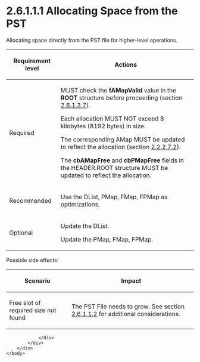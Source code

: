 <html dir="LTR" xmlns:mshelp="http://msdn.microsoft.com/mshelp" xmlns:ddue="http://ddue.schemas.microsoft.com/authoring/2003/5" xmlns:xlink="http://www.w3.org/1999/xlink" xmlns:tool="http://www.microsoft.com/tooltip">
    <head>
        <meta http-equiv="Content-Type" content="text/html; CHARSET=utf-8"></meta>
        <meta name="save" content="history"></meta>
        <title>2.6.1.1.1 Allocating Space from the PST</title>
        <xml>
            <mshelp:toctitle title="2.6.1.1.1 Allocating Space from the PST"></mshelp:toctitle>
            <mshelp:rltitle title="[MS-PST]: Allocating Space from the PST"></mshelp:rltitle>
            <mshelp:keyword index="A" term="d715d1ca-20e9-4966-b9b2-9cd36bd5f657"></mshelp:keyword>
            <mshelp:attr name="DCSext.ContentType" value="open specification"></mshelp:attr>
            <mshelp:attr name="AssetID" value="d715d1ca-20e9-4966-b9b2-9cd36bd5f657"></mshelp:attr>
            <mshelp:attr name="TopicType" value="kbRef"></mshelp:attr>
            <mshelp:attr name="DCSext.Title" value="[MS-PST]: Allocating Space from the PST" />
        </xml>
    </head>
    <body>
        <div id="header">
            <h1 class="heading">2.6.1.1.1 Allocating Space from the PST</h1>
        </div>
        <div id="mainSection">
            <div id="mainBody">
                <div id="allHistory" class="saveHistory"></div>
                <div id="sectionSection0" class="section" name="collapseableSection">
                    

<p>Allocating space directly from the PST file for higher-level
operations.</p>

<table>
 <thead>
  <tr>
   <th>
   <p>Requirement level</p>
   </th>
   <th>
   <p><b><span>Actions</span></b></p>
   </th>
  </tr>
 </thead>
 <tr>
  <td>
  <p>Required</p>
  </td>
  <td>
  <p>MUST check the <b>fAMapValid</b> value in the <b>ROOT</b>
  structure before proceeding (section <a href="d9bcc1fd-c66a-41b3-b6d7-ed09d2a25ced.htm">2.6.1.3.7</a>).</p>
  <p>Each allocation MUST NOT exceed 8 kilobytes (8192
  bytes) in size.</p>
  <p>The corresponding AMap MUST be updated to reflect the
  allocation (section <a href="60466ef4-af15-49b6-8413-b3a72f0e9bdb.htm">2.2.2.7.2</a>).</p>
  <p>The <b>cbAMapFree</b> and <b>cbPMapFree</b> fields in
  the HEADER.ROOT structure MUST be updated to reflect the allocation.</p>
  </td>
 </tr>
 <tr>
  <td>
  <p>Recommended</p>
  </td>
  <td>
  <p>Use the DList, PMap, FMap, FPMap as optimizations.</p>
  </td>
 </tr>
 <tr>
  <td>
  <p>Optional</p>
  </td>
  <td>
  <p>Update the DList.</p>
  <p>Update the PMap, FMap, FPMap.</p>
  </td>
 </tr>
</table>

<p>Possible side effects:</p>

<table>
 <thead>
  <tr>
   <th>
   <p>Scenario</p>
   </th>
   <th>
   <p>Impact</p>
   </th>
  </tr>
 </thead>
 <tr>
  <td>
  <p>Free slot of required size not found</p>
  </td>
  <td>
  <p>The PST File needs to grow. See section <a href="cbea68b6-e93e-4477-a8ae-7e71c6b7908e.htm">2.6.1.1.2</a> for additional
  considerations.</p>
  </td>
 </tr>
</table>

<p> </p>


                </div>
            </div>
        </div>
    </body>
</html>
